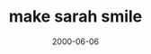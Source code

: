 ---
layout: base.njk
title : 'make sarah smile' 
view_title : 'make sarah smile' 
year : '2000' 
date : '2000-06-06' 
img_file : '/drawing/makingsa.png' 
html_file : 'sarahsmil' 
next_html : 'suckblood.html' 
year_order : '376' 
permalink : "title/{{html_file}}.html"
---